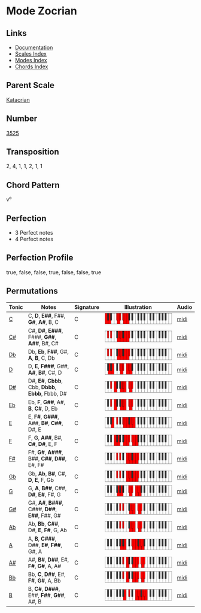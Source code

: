 # Mode Zocrian

## Links

- [Documentation](README.md)
- [Scales Index](Scales.md)
- [Modes Index](Modes.md)
- [Chords Index](Chords.md)

## Parent Scale

[Katacrian](ScaleKatacrian.md)

## Number

[3525](https://ianring.com/musictheory/scales/3525)

## Transposition

2, 4, 1, 1, 2, 1, 1

## Chord Pattern

v⁰

## Perfection

- 3 Perfect notes
- 4 Perfect notes

## Perfection Profile

true, false, false, true, false, false, true

## Permutations

| Tonic | Notes | Signature | Illustration | Audio |
|-------|-------|-----------|--------------|-------|
| [C](ModeCNaturalZocrian.md) | C, **D**, **E##**, F##, **G#**, **A#**, B, C | C | ![CNaturalZocrian](ModeCNaturalZocrian.png) | [midi](https://github.com/edipermadi/music/blob/main/docs/ModeCNaturalZocrian.mid?raw=true) |
| [C#](ModeCSharpZocrian.md) | C#, **D#**, **E###**, F###, **G##**, **A##**, B#, C# | C | ![CSharpZocrian](ModeCSharpZocrian.png) | [midi](https://github.com/edipermadi/music/blob/main/docs/ModeCSharpZocrian.mid?raw=true) |
| [Db](ModeDFlatZocrian.md) | Db, **Eb**, **F##**, G#, **A**, **B**, C, Db | C | ![DFlatZocrian](ModeDFlatZocrian.png) | [midi](https://github.com/edipermadi/music/blob/main/docs/ModeDFlatZocrian.mid?raw=true) |
| [D](ModeDNaturalZocrian.md) | D, **E**, **F###**, G##, **A#**, **B#**, C#, D | C | ![DNaturalZocrian](ModeDNaturalZocrian.png) | [midi](https://github.com/edipermadi/music/blob/main/docs/ModeDNaturalZocrian.mid?raw=true) |
| [D#](ModeDSharpZocrian.md) | D#, **E#**, **Cbbb**, Cbb, **Dbbb**, **Ebbb**, Fbbb, D# | C | ![DSharpZocrian](ModeDSharpZocrian.png) | [midi](https://github.com/edipermadi/music/blob/main/docs/ModeDSharpZocrian.mid?raw=true) |
| [Eb](ModeEFlatZocrian.md) | Eb, **F**, **G##**, A#, **B**, **C#**, D, Eb | C | ![EFlatZocrian](ModeEFlatZocrian.png) | [midi](https://github.com/edipermadi/music/blob/main/docs/ModeEFlatZocrian.mid?raw=true) |
| [E](ModeENaturalZocrian.md) | E, **F#**, **G###**, A##, **B#**, **C##**, D#, E | C | ![ENaturalZocrian](ModeENaturalZocrian.png) | [midi](https://github.com/edipermadi/music/blob/main/docs/ModeENaturalZocrian.mid?raw=true) |
| [F](ModeFNaturalZocrian.md) | F, **G**, **A##**, B#, **C#**, **D#**, E, F | C | ![FNaturalZocrian](ModeFNaturalZocrian.png) | [midi](https://github.com/edipermadi/music/blob/main/docs/ModeFNaturalZocrian.mid?raw=true) |
| [F#](ModeFSharpZocrian.md) | F#, **G#**, **A###**, B##, **C##**, **D##**, E#, F# | C | ![FSharpZocrian](ModeFSharpZocrian.png) | [midi](https://github.com/edipermadi/music/blob/main/docs/ModeFSharpZocrian.mid?raw=true) |
| [Gb](ModeGFlatZocrian.md) | Gb, **Ab**, **B#**, C#, **D**, **E**, F, Gb | C | ![GFlatZocrian](ModeGFlatZocrian.png) | [midi](https://github.com/edipermadi/music/blob/main/docs/ModeGFlatZocrian.mid?raw=true) |
| [G](ModeGNaturalZocrian.md) | G, **A**, **B##**, C##, **D#**, **E#**, F#, G | C | ![GNaturalZocrian](ModeGNaturalZocrian.png) | [midi](https://github.com/edipermadi/music/blob/main/docs/ModeGNaturalZocrian.mid?raw=true) |
| [G#](ModeGSharpZocrian.md) | G#, **A#**, **B###**, C###, **D##**, **E##**, F##, G# | C | ![GSharpZocrian](ModeGSharpZocrian.png) | [midi](https://github.com/edipermadi/music/blob/main/docs/ModeGSharpZocrian.mid?raw=true) |
| [Ab](ModeAFlatZocrian.md) | Ab, **Bb**, **C##**, D#, **E**, **F#**, G, Ab | C | ![AFlatZocrian](ModeAFlatZocrian.png) | [midi](https://github.com/edipermadi/music/blob/main/docs/ModeAFlatZocrian.mid?raw=true) |
| [A](ModeANaturalZocrian.md) | A, **B**, **C###**, D##, **E#**, **F##**, G#, A | C | ![ANaturalZocrian](ModeANaturalZocrian.png) | [midi](https://github.com/edipermadi/music/blob/main/docs/ModeANaturalZocrian.mid?raw=true) |
| [A#](ModeASharpZocrian.md) | A#, **B#**, **D##**, E#, **F#**, **G#**, A, A# | C | ![ASharpZocrian](ModeASharpZocrian.png) | [midi](https://github.com/edipermadi/music/blob/main/docs/ModeASharpZocrian.mid?raw=true) |
| [Bb](ModeBFlatZocrian.md) | Bb, **C**, **D##**, E#, **F#**, **G#**, A, Bb | C | ![BFlatZocrian](ModeBFlatZocrian.png) | [midi](https://github.com/edipermadi/music/blob/main/docs/ModeBFlatZocrian.mid?raw=true) |
| [B](ModeBNaturalZocrian.md) | B, **C#**, **D###**, E##, **F##**, **G##**, A#, B | C | ![BNaturalZocrian](ModeBNaturalZocrian.png) | [midi](https://github.com/edipermadi/music/blob/main/docs/ModeBNaturalZocrian.mid?raw=true) |
